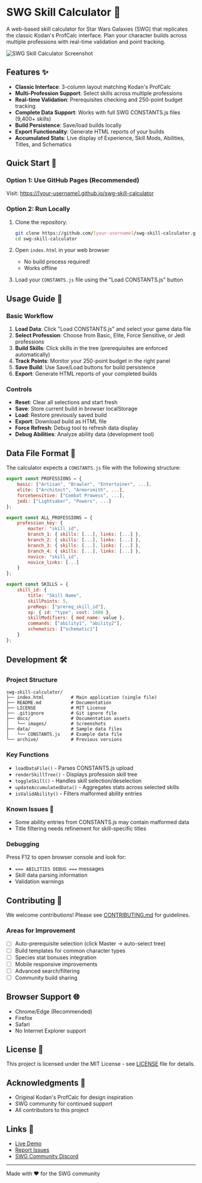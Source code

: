 # SWG Skill Calculator 🌟

A web-based skill calculator for Star Wars Galaxies (SWG) that replicates the classic Kodan's ProfCalc interface. Plan your character builds across multiple professions with real-time validation and point tracking.

![SWG Skill Calculator Screenshot](docs/images/screenshot.png)

## Features ✨

- **Classic Interface**: 3-column layout matching Kodan's ProfCalc
- **Multi-Profession Support**: Select skills across multiple professions
- **Real-time Validation**: Prerequisites checking and 250-point budget tracking
- **Complete Data Support**: Works with full SWG CONSTANTS.js files (9,400+ skills)
- **Build Persistence**: Save/load builds locally
- **Export Functionality**: Generate HTML reports of your builds
- **Accumulated Stats**: Live display of Experience, Skill Mods, Abilities, Titles, and Schematics

## Quick Start 🚀

### Option 1: Use GitHub Pages (Recommended)
Visit: [https://[your-username].github.io/swg-skill-calculator](https://[your-username].github.io/swg-skill-calculator)

### Option 2: Run Locally
1. Clone the repository:
   ```bash
   git clone https://github.com/[your-username]/swg-skill-calculator.git
   cd swg-skill-calculator
   ```

2. Open `index.html` in your web browser
   - No build process required!
   - Works offline

3. Load your `CONSTANTS.js` file using the "Load CONSTANTS.js" button

## Usage Guide 📖

### Basic Workflow
1. **Load Data**: Click "Load CONSTANTS.js" and select your game data file
2. **Select Profession**: Choose from Basic, Elite, Force Sensitive, or Jedi professions
3. **Build Skills**: Click skills in the tree (prerequisites are enforced automatically)
4. **Track Points**: Monitor your 250-point budget in the right panel
5. **Save Build**: Use Save/Load buttons for build persistence
6. **Export**: Generate HTML reports of your completed builds

### Controls
- **Reset**: Clear all selections and start fresh
- **Save**: Store current build in browser localStorage
- **Load**: Restore previously saved build
- **Export**: Download build as HTML file
- **Force Refresh**: Debug tool to refresh data display
- **Debug Abilities**: Analyze ability data (development tool)

## Data File Format 📄

The calculator expects a `CONSTANTS.js` file with the following structure:

```javascript
export const PROFESSIONS = {
    basic: ["Artisan", "Brawler", "Entertainer", ...],
    elite: ["Architect", "Armorsmith", ...],
    forceSensitive: ["Combat Prowess", ...],
    jedi: ["Lightsaber", "Powers", ...]
};

export const ALL_PROFESSIONS = {
    profession_key: {
        master: "skill_id",
        branch_1: { skills: [...], links: [...] },
        branch_2: { skills: [...], links: [...] },
        branch_3: { skills: [...], links: [...] },
        branch_4: { skills: [...], links: [...] },
        novice: "skill_id",
        novice_links: [...]
    }
};

export const SKILLS = {
    skill_id: {
        title: "Skill Name",
        skillPoints: 5,
        preReqs: ["prereq_skill_id"],
        xp: { id: "type", cost: 1000 },
        skillModifiers: { mod_name: value },
        commands: ["ability1", "ability2"],
        schematics: ["schematic1"]
    }
};
```

## Development 🛠️

### Project Structure
```
swg-skill-calculator/
├── index.html          # Main application (single file)
├── README.md           # Documentation
├── LICENSE             # MIT License
├── .gitignore          # Git ignore file
├── docs/               # Documentation assets
│   └── images/         # Screenshots
├── data/               # Sample data files
│   └── CONSTANTS.js    # Example data file
└── archive/            # Previous versions
```

### Key Functions
- `loadDataFile()` - Parses CONSTANTS.js upload
- `renderSkillTree()` - Displays profession skill tree
- `toggleSkill()` - Handles skill selection/deselection
- `updateAccumulatedData()` - Aggregates stats across selected skills
- `isValidAbility()` - Filters malformed ability entries

### Known Issues 🐛
- Some ability entries from CONSTANTS.js may contain malformed data
- Title filtering needs refinement for skill-specific titles

### Debugging
Press F12 to open browser console and look for:
- `=== ABILITIES DEBUG ===` messages
- Skill data parsing information
- Validation warnings

## Contributing 🤝

We welcome contributions! Please see [CONTRIBUTING.md](CONTRIBUTING.md) for guidelines.

### Areas for Improvement
- [ ] Auto-prerequisite selection (click Master → auto-select tree)
- [ ] Build templates for common character types
- [ ] Species stat bonuses integration
- [ ] Mobile responsive improvements
- [ ] Advanced search/filtering
- [ ] Community build sharing

## Browser Support 🌐

- Chrome/Edge (Recommended)
- Firefox
- Safari
- No Internet Explorer support

## License 📜

This project is licensed under the MIT License - see [LICENSE](LICENSE) file for details.

## Acknowledgments 🙏

- Original Kodan's ProfCalc for design inspiration
- SWG community for continued support
- All contributors to this project

## Links 🔗

- [Live Demo](https://[your-username].github.io/swg-skill-calculator)
- [Report Issues](https://github.com/[your-username]/swg-skill-calculator/issues)
- [SWG Community Discord](https://discord.gg/swg)

---

Made with ❤️ for the SWG community